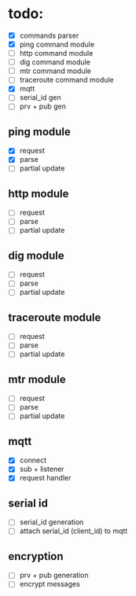 
# todo:
- [x] commands parser
- [x] ping command module
- [ ] http command module
- [ ] dig command module
- [ ] mtr command module
- [ ] traceroute command module
- [x] mqtt
- [ ] serial_id gen
- [ ] prv + pub gen
 
## ping module
- [x] request
- [x] parse
- [ ] partial update

## http module
- [ ] request
- [ ] parse
- [ ] partial update

## dig module
- [ ] request
- [ ] parse
- [ ] partial update

## traceroute module
- [ ] request
- [ ] parse
- [ ] partial update

## mtr module
- [ ] request
- [ ] parse
- [ ] partial update
      
## mqtt
- [x] connect
- [x] sub + listener
- [x] request handler

## serial id
- [ ] serial_id generation
- [ ] attach serial_id (client_id) to mqtt

## encryption
- [ ] prv + pub generation
- [ ] encrypt messages
